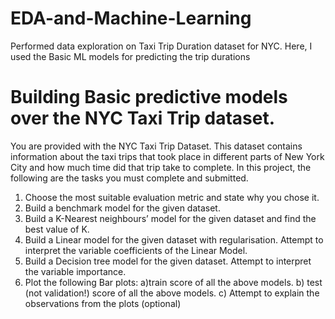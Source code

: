 # EDA-and-Machine-Learning
Performed data exploration on Taxi Trip Duration dataset for NYC. Here, I used the Basic ML models for predicting the trip durations

# Building Basic predictive models over the NYC Taxi Trip dataset.
You are provided with the NYC Taxi Trip Dataset. This dataset contains information about the taxi trips 
that took place in different parts of New York City and how much time did that trip take to complete.
In this project, the following are the tasks you must complete and submitted.
1. Choose the most suitable evaluation metric and state why you chose it.
2. Build a benchmark model for the given dataset.
3. Build a K-Nearest neighbours’ model for the given dataset and find the best value of K.
4. Build a Linear model for the given dataset with regularisation. Attempt to interpret the variable coefficients of the Linear Model.
5. Build a Decision tree model for the given dataset. Attempt to interpret the variable importance.
6. Plot the following Bar plots:
a)train score of all the above models.
b) test (not validation!) score of all the above models.
c) Attempt to explain the observations from the plots (optional)
